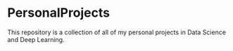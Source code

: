 # PersonalProjects
This repository is a collection of all of my personal projects in Data Science and Deep Learning.
